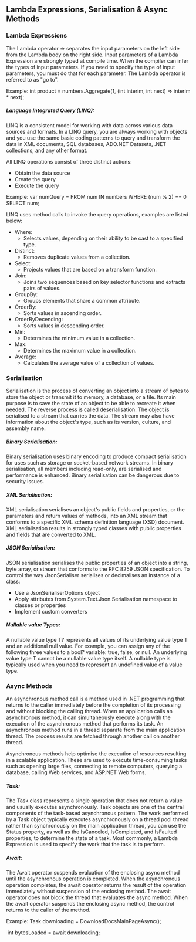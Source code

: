 ## Lambda Expressions, Serialisation & Async Methods



### Lambda Expressions

The Lambda operator => separates the input parameters on the left side from the Lambda body on the right side. Input parameters of a Lambda Expression are strongly typed at compile time. When the compiler can infer the types of input parameters. If you need to specify the type of input parameters, you must do that for each parameter. The Lambda operator is referred to as "go to".

Example:	int product = numbers.Aggregate(1, (int interim, int next) => interim * next);

##### Language Integrated Query (LINQ):

LINQ is a consistent model for working with data across various data sources and formats. In a LINQ query, you are always working with objects and you use the same basic coding patterns to query and transform the data in XML documents, SQL databases, ADO.NET Datasets, .NET collections, and any other format.

All LINQ operations consist of three distinct actions:

- Obtain the data source
- Create the query
- Execute the query

Example: var numQuery = FROM num IN numbers WHERE (num % 2) == 0 SELECT num;

LINQ uses method calls to invoke the query operations, examples are listed below:

- Where:
  - Selects values, depending on their ability to be cast to a specified type.
- Distinct:
  - Removes duplicate values from a collection.
- Select:
  - Projects values that are based on a transform function.
- Join:
  - Joins two sequences based on key selector functions and extracts pairs of values.
- GroupBy:
  - Groups elements that share a common attribute.
- OrderBy:
  - Sorts values in ascending order.
- OrderByDecending:
  - Sorts values in descending order.
- Min:
  - Determines the minimum value in a collection.
- Max:
  - Determines the maximum value in a collection.
- Average:
  - Calculates the average value of a collection of values.

### Serialisation

Serialisation is the process of converting an object into a stream of bytes to store the object or transmit it to memory, a database, or a file. Its main purpose is to save the state of an object to be able to recreate it when needed. The reverse process is called deserialisation. The object is serialised to a stream that carries the data. The stream may also have information about the object's type, such as its version, culture, and assembly name.

##### Binary Serialisation:

Binary serialisation uses binary encoding to produce compact serialisation for uses such as storage or socket-based network streams. In binary serialisation, all members including read-only, are serialised and performance is enhanced. Binary serialisation can be dangerous due to security issues.

##### XML Serialisation:

XML serialisation serialises an object's public fields and properties, or the parameters and return values of methods, into an XML stream that conforms to a specific XML schema definition language (XSD) document. XML serialisation results in strongly typed classes with public properties and fields that are converted to XML.

##### JSON Serialisation:

JSON serialisation serialises the public properties of an object into a string, byte array, or stream that conforms to the RFC 8259 JSON specification. To control the way JsonSerialiser serialises or decimalises an instance of a class:

- Use a JsonSerialiserOptions object
- Apply attributes from System.Text.Json.Serialisation namespace to classes or properties
- Implement custom converters

##### Nullable value Types:

A nullable value type T? represents all values of its underlying value type T and an additional null value. For example, you can assign any of the following three values to a bool? variable: true, false, or null. An underlying value type T cannot be a nullable value type itself. A nullable type is typically used when you need to represent an undefined value of a value type.

### Async Methods

An asynchronous method call is a method used in .NET programming that returns to the caller immediately before the completion of its processing and without blocking the calling thread. When an application calls an asynchronous method, it can simultaneously execute along with the execution of the asynchronous method that performs its task. An asynchronous method runs in a thread separate from the main application thread. The process results are fetched through another call on another thread.

Asynchronous methods help optimise the execution of resources resulting in a scalable application. These are used to execute time-consuming tasks such as opening large files, connecting to remote computers, querying a database, calling Web services, and ASP.NET Web forms.

##### Task:

The Task class represents a single operation that does not return a value and usually executes asynchronously. Task objects are one of the central components of the task-based asynchronous pattern. The work performed by a Task object typically executes asynchronously on a thread pool thread rather than synchronously on the main application thread, you can use the Status property, as well as the IsCanceled, IsCompleted, and IsFaulted properties, to determine the state of a task. Most commonly, a Lambda Expression is used to specify the work that the task is to perform.

##### Await:

The Await operator suspends evaluation of the enclosing async method until the asynchronous operation is completed. When the asynchronous operation completes, the await operator returns the result of the operation immediately without suspension of the enclosing method. The await operator does not block the thread that evaluates the async method. When the await operator suspends the enclosing async method, the control returns to the caller of the method.

Example: Task<int> downloading = DownloadDocsMainPageAsync();

​					int bytesLoaded = await downloading;